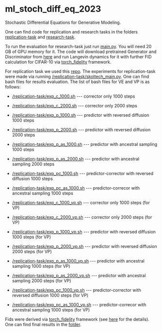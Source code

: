 # ml_stoch_diff_eq_2023
Stochastic Differential Equations for Generative Modeling.

One can find code for replication and research tasks in the folders [replication-task](/replication-task/) and [research-task](/research-task/).

To run the evaluation for research-task just run [main.py](/research-task/main.py). You will need 20 GB of GPU memory for it. The code will download pretrained Generator and Discriminator from [here](https://github.com/csinva/gan-vae-pretrained-pytorch.git) and run Langevin dynamics for it with further FID calculation for CIFAR-10 via [torch_fidelity](https://torch-fidelity.readthedocs.io/en/latest/) framework.

For replication task we used this [repo](https://github.com/yang-song/score_sde_pytorch.git). The experiments for replication-task were made via running [/replication-task/skoltech_main.py](/replication-task/skoltech_main.py). One can find bash files for results evaluation. The list of bash files for VE and VP is as follows: 

 - [/replication-task/exp_c_1000.sh](/replication-task/exp_c_1000.sh) --- corrector only 1000 steps
 - [/replication-task/exp_c_2000.sh](/replication-task/exp_c_2000.sh) --- corrector only 2000 steps
 - [/replication-task/exp_p_1000.sh](/replication-task/exp_p_1000.sh) --- predictor with reversed diffusion 1000 steps
 - [/replication-task/exp_p_2000.sh](/replication-task/exp_p_2000.sh) --- predictor with reversed diffusion 2000 steps
 - [/replication-task/exp_p_as_1000.sh](/replication-task/exp_p_as_1000.sh) --- predictor with ancestral sampling 1000 steps 
 - [/replication-task/exp_p_as_2000.sh](/replication-task/exp_p_as_2000.sh) --- predictor with ancestral sampling 2000 steps 
 - [/replication-task/exp_pc_1000.sh](/replication-task/exp_pc_1000.sh) --- predictor-corrector with reversed diffusion 1000 steps 
 - [/replication-task/exp_pc_as_1000.sh](/replication-task/exp_pc_as_1000.sh) --- predictor-correcor with ancestral sampling 1000 steps
  
 - [/replication-task/exp_c_1000_vp.sh](/replication-task/exp_c_1000.sh) --- corrector only 1000 steps (for VP)
 - [/replication-task/exp_c_2000_vp.sh](/replication-task/exp_c_2000.sh) --- corrector only 2000 steps (for VP)
 - [/replication-task/exp_p_1000_vp.sh](/replication-task/exp_p_1000.sh) --- predictor with reversed diffusion 1000 steps (for VP)
 - [/replication-task/exp_p_2000_vp.sh](/replication-task/exp_p_2000.sh) --- predictor with reversed diffusion 2000 steps (for VP)
 - [/replication-task/exp_p_as_1000_vp.sh](/replication-task/exp_p_as_1000.sh) --- predictor with ancestral sampling 1000 steps (for VP)
 - [/replication-task/exp_p_as_2000_vp.sh](/replication-task/exp_p_as_2000.sh) --- predictor with ancestral sampling 2000 steps (for VP)
 - [/replication-task/exp_pc_1000_vp.sh](/replication-task/exp_pc_1000.sh) --- predictor-corrector with reversed diffusion 1000 steps (for VP)
 - [/replication-task/exp_pc_as_1000_vp.sh](/replication-task/exp_pc_as_1000.sh) --- predictor-correcor with ancestral sampling 1000 steps (for VP) 


Fids were derived via [torch_fidelity](https://torch-fidelity.readthedocs.io/en/latest/) framework (see [here](/replication-task/calculate_fids.py) for the details). One can find final results in the [folder](/replication-task/fids/). 
